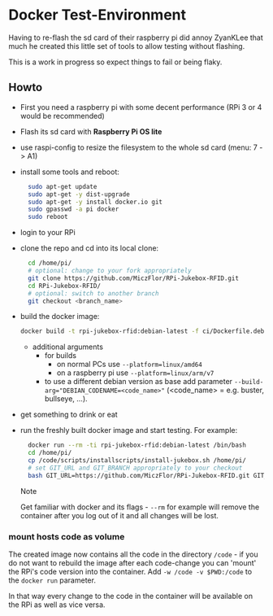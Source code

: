 # Docker Test-Environment

Having to re-flash the sd card of their raspberry pi did annoy ZyanKLee that much he created
this little set of tools to allow testing without flashing.

This is a work in progress so expect things to fail or being flaky.

## Howto

* First you need a raspberry pi with some decent performance (RPi 3 or 4 would be recommended)
* Flash its sd card with **Raspberry Pi OS lite**
* use raspi-config to resize the filesystem to the whole sd card (menu: 7 -> A1)
* install some tools and reboot:
  
    ```bash
      sudo apt-get update
      sudo apt-get -y dist-upgrade
      sudo apt-get -y install docker.io git
      sudo gpasswd -a pi docker
      sudo reboot
    ```

* login to your RPi
* clone the repo and cd into its local clone:

    ```bash
      cd /home/pi/
      # optional: change to your fork appropriately
      git clone https://github.com/MiczFlor/RPi-Jukebox-RFID.git
      cd RPi-Jukebox-RFID/
      # optional: switch to another branch
      git checkout <branch_name>
    ```

* build the docker image:

    ```bash
    docker build -t rpi-jukebox-rfid:debian-latest -f ci/Dockerfile.debian --platform=linux/arm/v7 --target=code .
    ```

  * additional arguments
    * for builds
      * on normal PCs use `--platform=linux/amd64`
      * on a raspberry pi use `--platform=linux/arm/v7`
    * to use a different debian version as base add parameter `--build-arg="DEBIAN_CODENAME=<code_name>"` (<code_name> = e.g. buster, bullseye, ...).

* get something to drink or eat
* run the freshly built docker image and start testing. For example:

    ```bash
      docker run --rm -ti rpi-jukebox-rfid:debian-latest /bin/bash
      cd /home/pi/
      cp /code/scripts/installscripts/install-jukebox.sh /home/pi/
      # set GIT_URL and GIT_BRANCH appropriately to your checkout
      bash GIT_URL=https://github.com/MiczFlor/RPi-Jukebox-RFID.git GIT_BRANCH=main install-jukebox.sh
    ```

    > [!NOTE]
    > Get familiar with docker and its flags - `--rm` for
    > example will remove the
    > container after you log out of it and all changes will be lost.

### mount hosts code as volume

The created image now contains all the code in the directory `/code` - if you do not want to rebuild the image after each code-change you can 'mount' the RPi's code version into the container.
Add `-w /code -v $PWD:/code` to the `docker run` parameter.

In that way every change to the code in the container will be available on the RPi as well as vice versa.
